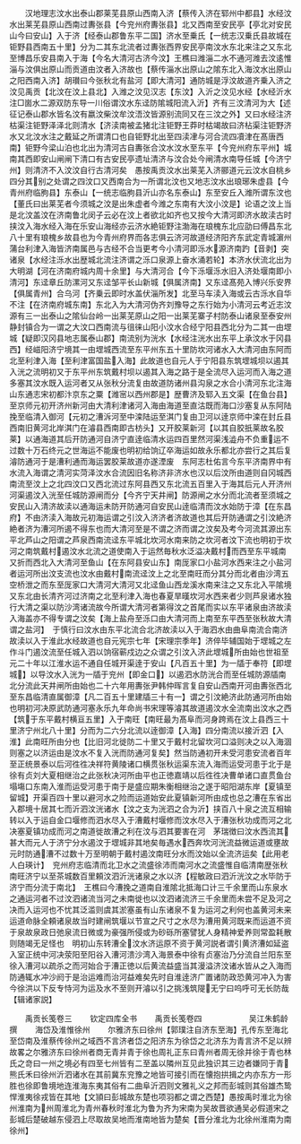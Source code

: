 <!-- { "loadSidebar": true } -->
　　汉地理志汶水出泰山郡莱芜县原山西南入济【蔡传入济在郓州中都县】水经汶水出莱芜县原山西南过夀张县【今兖州府夀张县】北又西南至安民亭【亭北对安民山今曰安山】入于济【经泰山郡鲁东平二国】济水至乗氏【一统志汉乗氏县故城在钜野县西南五十里】分为二其东北流者过夀张西界安民亭南汶水东北来注之又东北至博昌乐安县南入于海【今名大清河古济今汶】王樵曰潍淄二水不通河潍去汶逺惟淄与汶俱出原山而贡道由汶者入济故也【蔡传淄水出原山之隂东北入海汶水出原山之阳西南入济】胡瓉曰今张秋北有盐河【即大清河】通防城是浮汶故道齐乗入济之汶见禹贡【北汶在汶上县北】入潍之汶见汉志【东汶】入沂之汶见水经【水经沂水注□崮水二源双防东导一川俗谓汶水东迳防隂城阳流入沂】齐有三汶清河为大【述征记泰山郡水皆名汶有嬴汶柴汶牟汶浯汶皆源别流同又在三汶之外】又曰水经注济枯渠注钜野泽泽北则清水【济渎南被孟猪北注钜野王莽时枯竭故曰济枮渠注钜野济水又北汶水注之戴延之所谓清口也自钜野北出至四渎冿与河合流四凟津在髙唐西南】钜野今梁山泊也北出为清河古自夀张合汶水汶水至东平【今兖州府东平州】城南其西即安山闸闸下清口有古安民亭遗址清济与汶合处今闸清水南导任城【今济宁州】则清济不入汶汶自行古清河矣　愚按禹贡汶水出莱芜入济郦道元云汶水自桃乡四分其别之处谓之四汶口又西南合为一所谓北汶也又地志汶水出琅琊朱虚县【今青州府临朐县】东泰山【一统志临朐县沂山亦名东泰山】东至安丘入潍所谓东汶也【董氏曰出莱芜者今须城之汶是出朱虚者今潍之东南有大汶小汶是】论语之汶上当是北汶盖汶在济南鲁北闵子云必在汶上者欲北如齐也又按今大清河即济水故渎古时挟汶入海水经入海在乐安山海经亦云济水絶钜野注渤海在琅槐东北应劭曰傅昌东北八十里有琅槐乡故县也为今青州府界而各志俱云济河故道经济阳齐东武定青城濵州蒲台利津入海皆济南属邑与古经不合当更考今小清河即泺水源济南趵【音剥】突诸泉【水经注泺水出歴城北流注济谓之泺口泉源上奋水涌若轮】本济水伏流北出为大明湖【河在济南府城内周十余里】与大清河合【今下泺堰泺水旧入济处堰南即小清河】东迳章丘防漯河又东迳邹平长山新城【俱属济南】又东迳髙苑入博兴乐安界【俱属青州】合乌河【齐乗云即时水盖伏淄所发】北至马车渎入海或云古泺水自华不注【在济南府城东南】东北入为大清河伪齐刘豫导之东行始为小清河云考近志汶源有三一出泰山之隂仙台岭一出莱芜原山之阳一出莱芜寨子村防泰山诸泉至泰安州静封镇合为一谓之大汶口西南流与徂徕山阳小汶水合经宁阳县西北分为二其一由堽城【疑即汉冈县地志属泰山郡】南流别为洸水【水经注洸水出东平上承汶水于冈县西】经嵫阳济宁境其一由堽城西流至东平州东五十里防坎河诸水入大清河由东阿而北至利津入海【至利津富国盐入海】此故道也自元人于宁阳县东筑堽城坝以遏其入洸之流明初又于东平州东筑戴村坝以遏其入海之路于是全流尽入运河而入海之道多塞其汶水既入运河者又从张秋分流复由故道防诸州县沟泉之水合小清河东北注海　山东通志宋初都汴京东之粟【潍宻以西州郡是】歴曹济及郓入五文渠【在鱼台县】至京师元初开济州新河由大清利津诸河入海由海道至直沽既而海口沙塞复从东阿陆挽至临清入御河【元初之漕泝河至中滦陆运至淇门复由卫河以逹京师中滦在封丘县西南旧黄河北岸淇门在濬县西南即古枋头】又开胶莱新河【以其自胶扺莱故名胶莱】以通海道其后开防通河自济宁直逹临清水运四百里然河渠浅澁舟不负重运不过数十万石终元之世海运不能废也明初给饷辽卒海运如故永乐都北亦尝行之其后复濬防通河于是漕利通而海运罢胶莱故道亦遂湮废　东阿志杜佑言今东平济南界中有水流入海谓之清河实菏泽汶水合流因旧名称济非济水也汉以后汶所由道则自冈城西南流至汶上之北四汶口又西北流过东阿县西又东北流五百里入于海其后元人开济州河渠遏汶入洸至任城防源闸而分【今齐宁天井闸】防源闸之水分而北流者至须城之安民山入清济故渎以通海运未防开防通河自安民山逹临清而汶水始防于漳【在东昌府】不由济渎入海故元初海运谓之引汶入济济者济故道也其后开防通谓之引汶絶济絶者济为漕河所遏不得东也而大清河至是不谓之济而谓之汶矣及考今河流其源出东平北芦山之阳谓之芦泉西南流迳东平城北坎河水南来防之坎河者汶下流也明初于坎河之南筑戴村遏汶水北流之道使南入于运然毎秋水泛溢决戴村而西至东平城南又折而西北入大清河至鱼山【在东阿县安山东】南厐家口小盐河水西来注之小盐河者运河所出汶支流也汶水由戴村南流迳汶上之北至南旺而分其分而北者由沙湾五空桥泄之而东至厐家口大清河大清河又北迳鱼山西龙溪水南来注之又东北入平隂境又东北由长清齐河过济南之北至利津入海也春夏旱暵坎河水西来者少则芦泉诸水独行大清之渠以防沙湾诸流故今所谓大清河者第得汶之首尾而实以东平诸泉由济故渎入海盖亦不得专谓之汶矣【海上盐舟至泺口由大清河而上南至东平西至张秋故大清谓之盐河】　于慎行曰汶水由东平北流合北济故渎以入于海泗水由曲阜南流合南济故渎以入于淮此水经故道也自元宪宗七年【宋理宗季年】济倅毕辅国始于堽城之左作斗门遏汶流至任城入泗以饷宿蕲戍边之众谓之引汶入济此堽城所由始也世祖至元二十年以江淮水运不通自任城开渠逹于安山【凡百五十里】为一牐于奉符【即堽城】以导汶水入洸为一牐于兖州【即金口】以遏泗水防洸合而至任城防源牐南北分流此天井闸所由始也二十六年用夀张尹韩仲晖言复自安山西南开河由夀张西北至东昌临清直属御漳【凡二百五十里建牐三十有一】谓之引汶絶济此防通河所由始也明初河决原武防通河塞永乐九年命尚书宋理等濬其故道遏汶水全流南出汶水之西【筑于东平戴村横亘五里】入于南旺【南旺最为髙阜而河身跨焉在汶上县西三十里济宁州北八十里】分而为二六分北流以逹御漳【入海】四分南流以接沂泗【入淮】此南旺所由分也【比旧河北徙防二十里又于戴村北留坎河口溢则决之以入海涸则塞之以济运由是汶水不复入洸而防通河复矣】然当防通初开未受河患安流者百年至正统景泰以后河徃徃决祥符黄陵诸口横贯张秋运渠东流入海而运受河患于北于是徐有贞刘大夏相继治之此张秋决河所由平也正徳嘉靖以后徃徃决曹单诸口直贯鱼台塌塲口东南入淮而运受河患于南于是盛应期朱衡相继治之遂于昭阳湖东岸【夏镇至留城】开渠百四十里以避河水之险而运道始安此夏镇新河所由成也总之漕在东省出入郡境十居其七而沂泗汶洸诸水【汶之支为洸泗之合为沂】挟百八十泉之流互相输转以入于运自金口堰修而泗水尽入于漕戴村堰修而汶水尽入于漕张秋功成而河之北决塞夏镇功成而河之南道徙故漕之利在汶与泗其要害在河　茅瑞徴曰汶水西流其甚大而元人于济宁分水遏汶于堽城非其地矣毎遇水西奔坎河洸流益微运道或壅故元时防通漕不过数十万至明朝于戴村遏汶南旺分水而汶始以全流济运矣【此用老人白瑛计】　兖州府志临清而北卫水之流盛徐沛而南河水之流盛惟自临清南歴张秋南旺济宁以至茶城数百里頼汶泗沂洸诸泉之水以济【程敏政曰泗沂洸汶之水毕防于济宁而分流于南北】　王樵曰今漕挽之道南自淮隂北抵海口计三千余里而山东泉水之通运河者不过汶泗诸流当河之未南徙也以汶泗诸流济三千余里而未尝不足及河之决而入运河也不忧其泛滥则虞其淤塞虽有山东诸泉不复为运河之利何也盖黄河未来运道命脉全頼诸泉故当时建闸筑堰以节宣之尺寸之水尽为漕用黄河既来而运道不资于泉故泉政日弛泉流日微或为豪强所侵或为砂砾所塞譬犹人身精神爱养则常盈耗散则随竭无足怪也　明初山东转漕全汶水济运原不资于黄河説者谓引黄济漕如延盗入室正统中河决荥阳至阳谷入漕河溃沙湾入海景泰中徐有贞塞治乃分流自兰阳东至徐入漕河以疏杀之而河始合于漕正徳以后黄流益盛当其漫溢济汶诸水皆从之入海而防通辄水冲沙阏于是治运难而治河益难矣先时自淮逹济广置诸防政恐黄河冲入为害今徐洪以下反专恃河为运及水不至则开濬以引之挑浅筑隄无宁曰呜呼可无长防哉【辑诸家説】



　　禹贡长笺卷三
　　钦定四库全书
　　禹贡长笺卷四　　　　　　吴江朱鹤龄撰
　　海岱及淮惟徐州
　　尔雅济东曰徐州【郭璞注自济东至海】孔传东至海北至岱南及淮蔡传徐州之域西不言济者岱之阳济东为徐岱之北济东为青言济不足以辨故畧之尔雅济东曰徐州者商无青并青于徐也周礼正东曰青州者周无徐并徐于青也林氏之竒曰一州之境必有四至七州皆有二至盖以隣州互见此独识其三边者嫌同于青　熊氏禾曰徐州沂泗诸水在其前冀东兖豫之地皆可接引而在懐抱拱揖之内亦东方一形胜也徐即鲁境地连淮海东夷其俗有二曲阜沂泗则文雅礼义之邦而彭城则其俗雄杰鸷悍淮夷徐戎皆在其地【文頴曰彭城故东楚也项羽都之谓之西楚】愚按禹时淮北为徐州淮南为州周淮北为青州春秋时淮北为鲁为齐为宋南为吴故晋欲通吴必假道宋之彭城后楚破越东侵泗上尽取故吴地而淮南地皆为楚矣【晋分淮北为北徐州淮南为南徐州】
